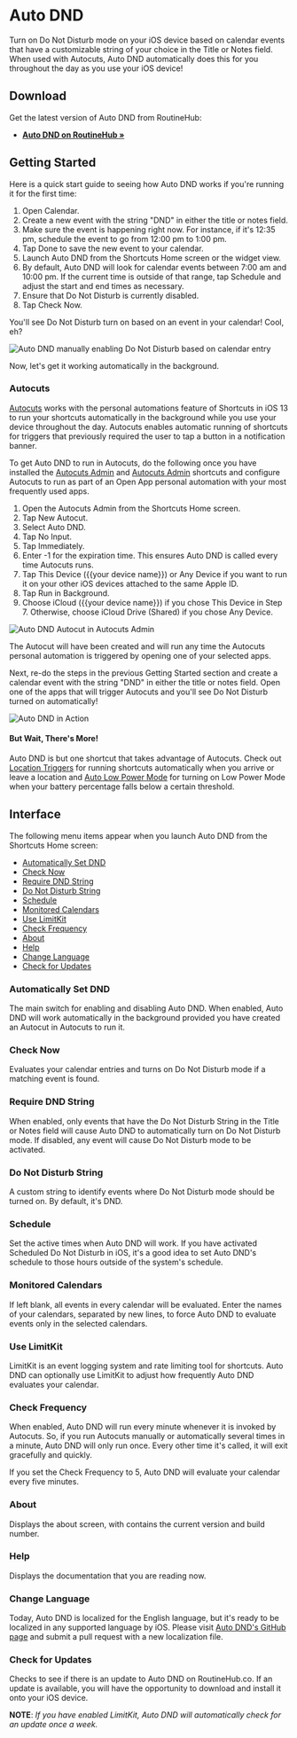 # Auto DND
Turn on Do Not Disturb mode on your iOS device based on calendar events that have a customizable string of your choice in the Title or Notes field. When used with Autocuts, Auto DND automatically does this for you throughout the day as you use your iOS device!

## Download
Get the latest version of Auto DND from RoutineHub:

- [**Auto DND on RoutineHub &raquo;**](https://routinehub.co/shortcut/3644)

## Getting Started
Here is a quick start guide to seeing how Auto DND works if you're running it for the first time:

1. Open Calendar.
2. Create a new event with the string "DND" in either the title or notes field.
3. Make sure the event is happening right now. For instance, if it's 12:35 pm, schedule the event to go from 12:00 pm to 1:00 pm.
4. Tap Done to save the new event to your calendar.
5. Launch Auto DND from the Shortcuts Home screen or the widget view.
6. By default, Auto DND will look for calendar events between 7:00 am and 10:00 pm. If the current time is outside of that range, tap Schedule and adjust the start and end times as necessary.
7. Ensure that Do Not Disturb is currently disabled.
8. Tap Check Now.

You'll see Do Not Disturb turn on based on an event in your calendar! Cool, eh? 

![Auto DND manually enabling Do Not Disturb based on calendar entry](https://adamtow.github.io/auto-dnd/images/auto-dnd-calendar.png)

Now, let's get it working automatically in the background.

### Autocuts
[Autocuts](https://adamtow.github.io/autocuts) works with the personal automations feature of Shortcuts in iOS 13 to run your shortcuts automatically in the background while you use your device throughout the day. Autocuts enables automatic running of shortcuts for triggers that previously required the user to tap a button in a notification banner.

To get Auto DND to run in Autocuts, do the following once you have installed the [Autocuts Admin](https://adamtow.github.io/autocuts) and [Autocuts Admin](https://adamtow.github.io/autocuts-admin) shortcuts and configure Autocuts to run as part of an Open App personal automation with your most frequently used apps.

1. Open the Autocuts Admin from the Shortcuts Home screen.
2. Tap New Autocut.
3. Select Auto DND.
4. Tap No Input.
5. Tap Immediately.
6. Enter -1 for the expiration time. This ensures Auto DND is called every time Autocuts runs.
7. Tap This Device ({{your device name}}) or Any Device if you want to run it on your other iOS devices attached to the same Apple ID.
8. Tap Run in Background.
9. Choose iCloud ({{your device name}}) if you chose This Device in Step 7. Otherwise, choose iCloud Drive (Shared) if you chose Any Device.

![Auto DND Autocut in Autocuts Admin](https://adamtow.github.io/auto-dnd/images/auto-dnd-autocuts.png)

The Autocut will have been created and will run any time the Autocuts personal automation is triggered by opening one of your selected apps.

Next, re-do the steps in the previous Getting Started section and create a calendar event with the string "DND" in either the title or notes field. Open one of the apps that will trigger Autocuts and you'll see Do Not Disturb turned on automatically!

![Auto DND in Action](https://adamtow.github.io/auto-dnd/images/auto-dnd-in-action.png)

#### But Wait, There's More!
Auto DND is but one shortcut that takes advantage of Autocuts. Check out [Location Triggers](https://adamtow.github.io/location-triggers) for running shortcuts automatically when you arrive or leave a location and [Auto Low Power Mode](https://adamtow.github.io/auto-low-power-mode) for turning on Low Power Mode when your battery percentage falls below a certain threshold.


## Interface
The following menu items appear when you launch Auto DND from the Shortcuts Home screen:

- [Automatically Set DND](#toggle)
- [Check Now](#run)
- [Require DND String](#require)
- [Do Not Disturb String](#string)
- [Schedule](#schedule)
- [Monitored Calendars](#calendars)
- [Use LimitKit](#limitkit)
- [Check Frequency](#frequency)
- [About](#about)
- [Help](#help)
- [Change Language](#language)
- [Check for Updates](#udpate)

<span id="toggle"></span>
### Automatically Set DND
The main switch for enabling and disabling Auto DND. When enabled, Auto DND will work automatically in the background provided you have created an Autocut in Autocuts to run it.

<span id="run"></span>
### Check Now
Evaluates your calendar entries and turns on Do Not Disturb mode if a matching event is found.

<span id="require"></span>
### Require DND String
When enabled, only events that have the Do Not Disturb String in the Title or Notes field will  cause Auto DND to automatically turn on Do Not Disturb mode. If disabled, any event will cause Do Not Disturb mode to be activated.

<span id="string"></span>
### Do Not Disturb String
A custom string to identify events where Do Not Disturb mode should be turned on. By default, it's DND.

<span id="schedule"></span>
### Schedule
Set the active times when Auto DND will work. If you have activated Scheduled Do Not Disturb in iOS, it's a good idea to set Auto DND's schedule to those hours outside of the system's schedule.

<span id="calendars"></span>
### Monitored Calendars
If left blank, all events in every calendar will be evaluated. Enter the names of your calendars, separated by new lines, to force Auto DND to evaluate events only in the selected calendars.

<span id="limitit"></span>
### Use LimitKit
LimitKit is an event logging system and rate limiting tool for shortcuts. Auto DND can optionally use LimitKit to adjust how frequently Auto DND evaluates your calendar.

<span id="frequency"></span>
### Check Frequency
When enabled, Auto DND will run every minute whenever it is invoked by Autocuts. So, if you run Autocuts manually or automatically several times in a minute, Auto DND will only run once. Every other time it's called, it will exit gracefully and quickly.

If you set the Check Frequency to 5, Auto DND will evaluate your calendar every five minutes. 

### About
Displays the about screen, with contains the current version and build number.

### Help
Displays the documentation that you are reading now.

### Change Language
Today, Auto DND is localized for the English language, but it's ready to be localized in any supported language by iOS. Please visit [Auto DND's GitHub page](https://github.com/adamtow/auto-dnd/tree/master/localization) and submit a pull request with a new localization file.

### Check for Updates
Checks to see if there is an update to Auto DND on RoutineHub.co. If an update is available, you will have the opportunity to download and install it onto your iOS device.

**NOTE**: *If you have enabled LimitKit, Auto DND will automatically check for an update once a week.* 
